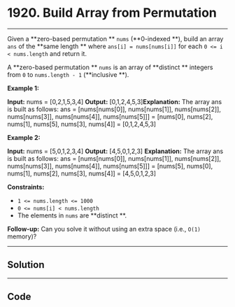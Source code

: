 # 1920. Build Array from Permutation

---

Given a **zero-based permutation ** `nums` (**0-indexed **), build an array `ans` of the **same length ** where `ans[i] = nums[nums[i]]` for each `0 <= i < nums.length` and return it.

A **zero-based permutation ** `nums` is an array of **distinct ** integers from `0` to `nums.length - 1` (**inclusive **).

 

**Example 1:**


**Input:** nums = [0,2,1,5,3,4]
**Output:** [0,1,2,4,5,3]**Explanation:** The array ans is built as follows: 
ans = [nums[nums[0]], nums[nums[1]], nums[nums[2]], nums[nums[3]], nums[nums[4]], nums[nums[5]]]
    = [nums[0], nums[2], nums[1], nums[5], nums[3], nums[4]]
    = [0,1,2,4,5,3]

**Example 2:**


**Input:** nums = [5,0,1,2,3,4]
**Output:** [4,5,0,1,2,3]
**Explanation:** The array ans is built as follows:
ans = [nums[nums[0]], nums[nums[1]], nums[nums[2]], nums[nums[3]], nums[nums[4]], nums[nums[5]]]
    = [nums[5], nums[0], nums[1], nums[2], nums[3], nums[4]]
    = [4,5,0,1,2,3]

 

**Constraints:**

  * `1 <= nums.length <= 1000`
  * `0 <= nums[i] < nums.length`
  * The elements in `nums` are **distinct **.



 

**Follow-up:** Can you solve it without using an extra space (i.e., `O(1)` memory)?

---

## Solution



---

## Code
```python


```
